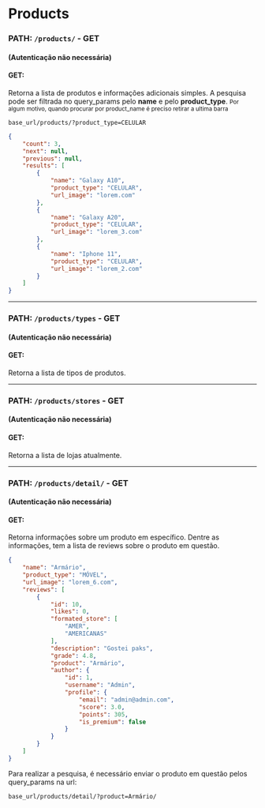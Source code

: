 # Products

### **PATH:** ``` /products/ ``` - GET
#### (Autenticação não necessária)
#### GET:
Retorna a lista de produtos e informações adicionais simples. A pesquisa pode ser filtrada no query_params pelo **name** e pelo **product_type**.
<small> Por algum motivo, quando procurar por product_name é preciso retirar a ultima barra </small>

```base_url/products/?product_type=CELULAR ```
```json
{
    "count": 3,
    "next": null,
    "previous": null,
    "results": [
        {
            "name": "Galaxy A10",
            "product_type": "CELULAR",
            "url_image": "lorem.com"
        },
        {
            "name": "Galaxy A20",
            "product_type": "CELULAR",
            "url_image": "lorem_3.com"
        },
        {
            "name": "Iphone 11",
            "product_type": "CELULAR",
            "url_image": "lorem_2.com"
        }
    ]
}
```

<hr>

### **PATH:** ``` /products/types ``` - GET
#### (Autenticação não necessária)
#### GET:
Retorna a lista de tipos de produtos.

<hr>

### **PATH:** ``` /products/stores ``` - GET
#### (Autenticação não necessária)
#### GET:
Retorna a lista de lojas atualmente.

<hr>


### **PATH:** ``` /products/detail/ ``` - GET
#### (Autenticação não necessária)
#### GET:
Retorna informações sobre um produto em específico. Dentre as informações, tem a lista de reviews sobre o produto em questão.

```json
{
    "name": "Armário",
    "product_type": "MÓVEL",
    "url_image": "lorem_6.com",
    "reviews": [
        {
            "id": 10,
            "likes": 0,
            "formated_store": [
                "AMER",
                "AMERICANAS"
            ],
            "description": "Gostei paks",
            "grade": 4.8,
            "product": "Armário",
            "author": {
                "id": 1,
                "username": "Admin",
                "profile": {
                    "email": "admin@admin.com",
                    "score": 3.0,
                    "points": 305,
                    "is_premium": false
                }
            }
        }
    ]
}
```

Para realizar a pesquisa, é necessário enviar o produto em questão pelos query_params na url:

``` base_url/products/detail/?product=Armário/ ```
